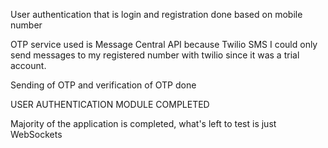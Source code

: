 User authentication that is login and registration done based on mobile number

OTP service used is Message Central API because Twilio SMS I could only send messages to my registered number with twilio since it was a trial account.

Sending of OTP and verification of OTP done

USER AUTHENTICATION MODULE COMPLETED


Majority of the application is completed, what's left to test is just WebSockets
